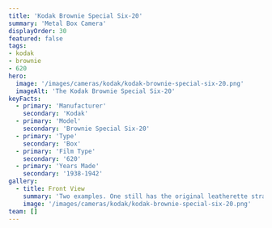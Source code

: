 ```yaml
---
title: 'Kodak Brownie Special Six-20'
summary: 'Metal Box Camera'
displayOrder: 30
featured: false
tags:
- kodak
- brownie
- 620
hero:
  image: '/images/cameras/kodak/kodak-brownie-special-six-20.png'
  imageAlt: 'The Kodak Brownie Special Six-20'
keyFacts:
  - primary: 'Manufacturer'
    secondary: 'Kodak'
  - primary: 'Model'
    secondary: 'Brownie Special Six-20'
  - primary: 'Type'
    secondary: 'Box'
  - primary: 'Film Type'
    secondary: '620'
  - primary: 'Years Made'
    secondary: '1938-1942'
gallery:
  - title: Front View
    summary: 'Two examples. One still has the original leatherette strap.'
    image: '/images/cameras/kodak/kodak-brownie-special-six-20.png'
team: []
---
```

